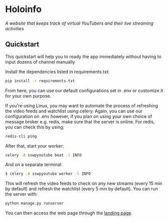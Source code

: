 # Holoinfo
_A website that keeps track of virtual YouTubers and their live streaming activities_

## Quickstart
This quickstart will help you to ready the app immediately without having to input dozens of channel manually

Install the dependencies listed in requirements.txt:
```bash
pip install -r requirements.txt
```

From here, you can use our default configurations set in .env or customize it for your own purpose.

If you're using Linux, you may want to automate the process of refreshing the video feeds and watchlist using celery. Again, you can use our configuration on .env however, if you plan on using your own choice of message broker e.g. redis, make sure that the server is online. For redis, you can check this by using:
```bash
redis-cli ping
```

After that, start your worker:
```bash
celery -A sswpyoutube beat -l INFO
```

And on a separate terminal:
```bash
$ celery -A sswpyoutube worker -l INFO
```

This will refresh the video feeds to check on any new streams (every 15 min by default) and refresh the watchlist (every 5 min by default). You can run the server with:
```bash
python manage.py runserver
```

You can then access the web page through the [landing page](http://localhost:8000/landingpage/).
